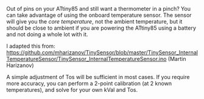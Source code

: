 Out of pins on your ATtiny85 and still want a thermometer in a pinch?
You can take advantage of using the onboard temperature sensor. The sensor will give you the *core temperature*, not the ambient temperature, but it should be close to ambient if you are powering the ATtiny85 using a battery and not doing a whole lot with it.

I adapted this from: https://github.com/mharizanov/TinySensor/blob/master/TinySensor_InternalTemperatureSensor/TinySensor_InternalTemperatureSensor.ino (Martin Harizanov)

A simple adjustment of Tos will be sufficient in most cases. If you require more accuracy, you can perform a 2-point calibration (at 2 known temperatures), and solve for your own kVal and Tos.
